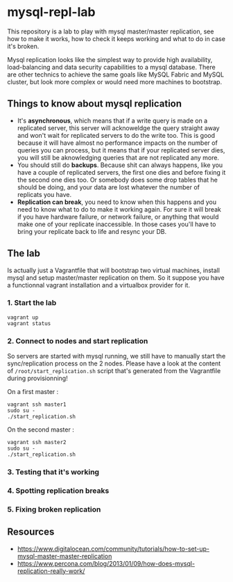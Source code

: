 # mysql-repl-lab
This repository is a lab to play with mysql master/master replication, see how to make it works, how to check it keeps working and what to do in case it's broken.

Mysql replication looks like the simplest way to provide high availability, load-balancing and data security capabilities to a mysql database.
There are other technics to achieve the same goals like MySQL Fabric and MySQL cluster, but look more complex or would need more machines to bootstrap.

## Things to know about mysql replication
- It's **asynchronous**, which means that if a write query is made on a replicated server, this server will acknoweldge the query straight away and won't wait for replicated servers to do the write too. This is good because it will have almost no performance impacts on the number of queries you can process, but it means that if your replicated server dies, you will still be aknowledging queries that are not replicated any more.
- You should still do **backups**. Because shit can always happens, like you have a couple of replicated servers, the first one dies and before fixing it the second one dies too. Or somebody does some drop tables that he should be doing, and your data are lost whatever the number of replicats you have.
- **Replication can break**, you need to know when this happens and you need to know what to do to make it working again. For sure it will break if you have hardware failure, or network failure, or anything that would make one of your replicate inaccessible. In those cases you'll have to bring your replicate back to life and resync your DB.

## The lab
Is actually just a Vagrantfile that will bootstrap two virtual machines, install mysql and setup master/master replication on them. So it suppose you have a functionnal vagrant installation and a virtualbox provider for it.

### 1. Start the lab
```
vagrant up
vagrant status
```

### 2. Connect to nodes and start replication
So servers are started with mysql running, we still have to manually start the sync/replication process on the 2 nodes. 
Please have a look at the content of `/root/start_replication.sh` script that's generated from the Vagrantfile during provisionning!

On a first master :
```
vagrant ssh master1
sudo su -
./start_replication.sh
```

On the second master :
```
vagrant ssh master2
sudo su -
./start_replication.sh
```

### 3. Testing that it's working


### 4. Spotting replication breaks

### 5. Fixing broken replication

## Resources
- https://www.digitalocean.com/community/tutorials/how-to-set-up-mysql-master-master-replication
- https://www.percona.com/blog/2013/01/09/how-does-mysql-replication-really-work/
